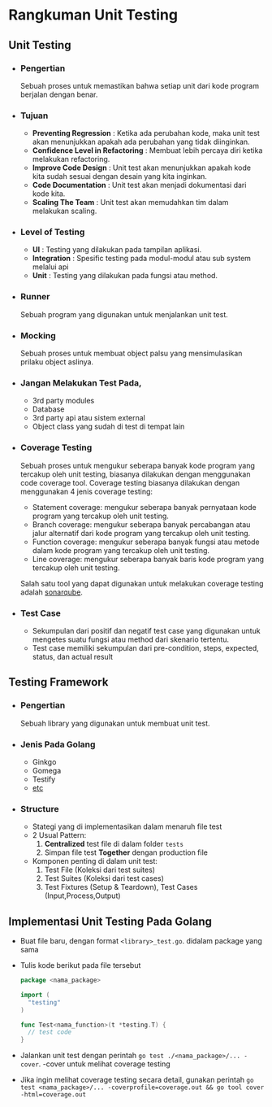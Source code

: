 # Rangkuman Unit Testing

## **Unit Testing**

- ### Pengertian
  Sebuah proses untuk memastikan bahwa setiap unit dari kode program berjalan dengan benar.
- ### Tujuan
  - **Preventing Regression** : Ketika ada perubahan kode, maka unit test akan menunjukkan apakah ada perubahan yang tidak diinginkan.
  - **Confidence Level in Refactoring** : Membuat lebih percaya diri ketika melakukan refactoring.
  - **Improve Code Design** : Unit test akan menunjukkan apakah kode kita sudah sesuai dengan desain yang kita inginkan.
  - **Code Documentation** : Unit test akan menjadi dokumentasi dari kode kita.
  - **Scaling The Team** : Unit test akan memudahkan tim dalam melakukan scaling.
- ### Level of Testing
  - **UI** : Testing yang dilakukan pada tampilan aplikasi.
  - **Integration** : Spesific testing pada modul-modul atau sub system melalui api
  - **Unit** : Testing yang dilakukan pada fungsi atau method.
- ### Runner
  Sebuah program yang digunakan untuk menjalankan unit test.
- ### Mocking
  Sebuah proses untuk membuat object palsu yang mensimulasikan prilaku object aslinya.
- ### Jangan Melakukan Test Pada,
  - 3rd party modules
  - Database
  - 3rd party api atau sistem external
  - Object class yang sudah di test di tempat lain
- ### Coverage Testing

  Sebuah proses untuk mengukur seberapa banyak kode program yang tercakup oleh unit testing, biasanya dilakukan dengan menggunakan code coverage tool. Coverage testing biasanya dilakukan dengan menggunakan 4 jenis coverage testing:

  - Statement coverage: mengukur seberapa banyak pernyataan kode program yang tercakup oleh unit testing.
  - Branch coverage: mengukur seberapa banyak percabangan atau jalur alternatif dari kode program yang tercakup oleh unit testing.
  - Function coverage: mengukur seberapa banyak fungsi atau metode dalam kode program yang tercakup oleh unit testing.
  - Line coverage: mengukur seberapa banyak baris kode program yang tercakup oleh unit testing.

  Salah satu tool yang dapat digunakan untuk melakukan coverage testing adalah [sonarqube](https://www.sonarqube.org/).

- ### Test Case
  - Sekumpulan dari positif dan negatif test case yang digunakan untuk mengetes suatu fungsi atau method dari skenario tertentu.
  - Test case memiliki sekumpulan dari pre-condition, steps, expected, status, dan actual result

## **Testing Framework**

- ### Pengertian
  Sebuah library yang digunakan untuk membuat unit test.
- ### Jenis Pada Golang
  - Ginkgo
  - Gomega
  - Testify
  - [etc](https://wikipedia.org/wiki/List_of_unit_testing_frameworks#Go)
- ### Structure

  - Stategi yang di implementasikan dalam menaruh file test
  - 2 Usual Pattern:
    1. **Centralized** test file di dalam folder `tests`
    2. Simpan file test **Together** dengan production file
  - Komponen penting di dalam unit test:
    1. Test File (Koleksi dari test suites)
    2. Test Suites (Koleksi dari test cases)
    3. Test Fixtures (Setup & Teardown), Test Cases (Input,Process,Output)

## **Implementasi Unit Testing Pada Golang**

- Buat file baru, dengan format `<library>_test.go`. didalam package yang sama
- Tulis kode berikut pada file tersebut

  ```go
  package <nama_package>

  import (
  	"testing"
  )

  func Test<nama_function>(t *testing.T) {
  	// test code
  }
  ```

- Jalankan unit test dengan perintah `go test ./<nama_package>/... -cover`. -cover untuk melihat coverage testing
- Jika ingin melihat coverage testing secara detail, gunakan perintah `go test <nama_package>/... -coverprofile=coverage.out && go tool cover -html=coverage.out`
